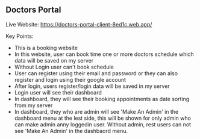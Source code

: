 <h2>Doctors Portal</h2>

Live Website: https://doctors-portal-client-8ed1c.web.app/

Key Points:
- This is a booking website
- In this website, user can book time one or more doctors schedule which data will be saved on my server
- Without Login user can't book schedule
- User can register using their email and password or they can also register and login using their google account
- After login, users register/login data will be saved in my server
- Login user will see their dashboard
- In dashboard, they will see their booking appointments as date sorting from my server
- In dashboard, they who are admin will see 'Make An Admin' in the dashboard menu at the lest side, this will be shown for only admin who can make admin anny loggedin user. Without admin, rest users can not see 'Make An Admin' in the dashbaord menu.